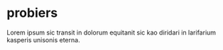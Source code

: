 # probiers
Lorem ipsum sic transit in dolorum equitanit sic kao diridari in larifarium kasperis unisonis eterna.
